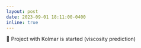 ```yaml
---
layout: post
date: 2023-09-01 18:11:00-0400
inline: true
---
```


🫧 Project with Kolmar is started (viscosity prediction)
